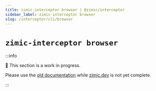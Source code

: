 ```yaml
---
title: zimic-interceptor browser | @zimic/interceptor
sidebar_label: zimic-interceptor browser
slug: /interceptor/cli/browser
---
```


# `zimic-interceptor browser`

:::info

🚧 This section is a work in progress.

Please use the [old documentation](https://github.com/zimicjs/zimic/wiki) while [zimic.dev](https://zimic.dev) is not
yet complete.

:::
